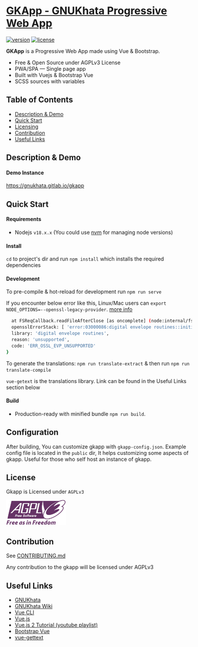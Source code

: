 # [GKApp - GNUKhata Progressive Web App](https://gitlab.com/gnukhata/gkapp)

[![version](https://img.shields.io/badge/version-0.0.1-blue.svg)](https://gitlab.com/gnukhata/gkapp) [![license](https://img.shields.io/badge/license-AGPLv3-blue.svg)](https://gitlab.com/gnukhata/gkapp)

**GKApp** is a Progressive Web App made using Vue & Bootstrap.

- Free & Open Source under AGPLv3 License
- PWA/SPA — Single page app
- Built with Vuejs & Bootstrap Vue
- SCSS sources with variables

## Table of Contents

- [Description & Demo](#description--demo)
- [Quick Start](#quick-start)
- [Licensing](#licensing)
- [Contribution](#contribution)
- [Useful Links](#useful-links)

## Description & Demo

#### Demo Instance

https://gnukhata.gitlab.io/gkapp

## Quick Start

#### Requirements

- Nodejs `v18.x.x` (You could use [nvm](https://github.com/nvm-sh/nvm) for managing node versions)

#### Install

`cd` to project's dir and run `npm install` which installs the required dependencies

#### Development

To pre-compile & hot-reload for development run `npm run serve`

If you encounter below error like this, Linux/Mac users can `export NODE_OPTIONS=--openssl-legacy-provider`. [more info](https://stackoverflow.com/questions/74726224/opensslerrorstack-error03000086digital-envelope-routinesinitialization-e)

```sh
  at FSReqCallback.readFileAfterClose [as oncomplete] (node:internal/fs/read_file_context:68:3) {
  opensslErrorStack: [ 'error:03000086:digital envelope routines::initialization error' ],
  library: 'digital envelope routines',
  reason: 'unsupported',
  code: 'ERR_OSSL_EVP_UNSUPPORTED'
}

```

To generate the translations: `npm run translate-extract` & then run `npm run translate-compile`

`vue-getext` is the translations library. Link can be found in the Useful Links section below

#### Build

- Production-ready with minified bundle `npm run build`.

## Configuration

After building, You can customize gkapp with `gkapp-config.json`. Example config file is located in the `public` dir, It helps customizing some aspects of gkapp. Useful for
those who self host an instance of gkapp.

## License

Gkapp is Licensed under `AGPLv3`

![AGPLv3](public/img/agpl3.png)

## Contribution

See [CONTRIBUTING.md](./docs/CONTRIBUTING.md)

Any contribution to the gkapp will be licensed under AGPLv3

## Useful Links

- [GNUKhata](https://gnukhata.org/)
- [GNUKhata Wiki](https://gitlab.com/gnukhata/gkapp/-/wikis/home)
- [Vue CLI](https://cli.vuejs.org)
- [Vue.js](https://vuejs.org)
- [Vue.js 2 Tutorial (youtube playlist)](https://www.youtube.com/playlist?list=PL4cUxeGkcC9gQcYgjhBoeQH7wiAyZNrYa)
- [Bootstrap Vue](https://bootstrap-vue.org)
- [vue-gettext](https://github.com/Polyconseil/vue-gettext)
